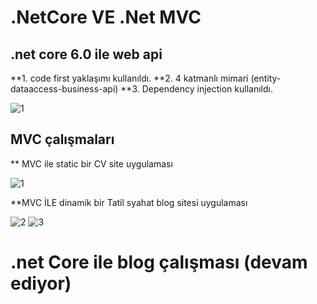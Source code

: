 # .NetCore VE .Net MVC
## .net core 6.0 ile web api
**1. code first yaklaşımı kullanıldı.
**2. 4 katmanlı mimari (entity-dataaccess-business-api)
**3. Dependency injection kullanıldı. 

![1](https://user-images.githubusercontent.com/100940437/194642651-d24f36af-6148-478f-b076-8b0093d6f63e.jpg)


## MVC çalışmaları
** MVC ile static bir CV site uygulaması

![1](https://user-images.githubusercontent.com/100940437/191247427-16f5cfaa-fbd5-40a7-a6e2-f5e0915a4feb.jpg)

**MVC İLE dinamik bir Tatil syahat blog sitesi uygulaması

![2](https://user-images.githubusercontent.com/100940437/191247495-47839b93-8cbb-4d7b-96b7-1a989ec75372.jpg)
![3](https://user-images.githubusercontent.com/100940437/191247502-9d908df2-586d-4f53-ace2-c341e07d4af2.jpg)

# .net Core ile blog çalışması (devam ediyor)

